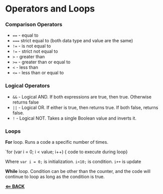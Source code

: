 # Operators and Loops

### Comparison Operators

* `==` - equal to
* `===` strict equal to (both data type and value are the same)
* `!=` - is not equal to
* `!=` - strict not equal to
* `>` - greater than
* `>=` - greater than or equal to
* `<` - less than
* `<=` - less than or equal to

### Logical Operators

* `&&` - Logical AND. If both expressions are true, then true. Otherwise returns false
* `||` - Logical OR. If either is true, then returns true. If both false, returns false.
* `!` - Logical NOT. Takes a single Boolean value and inverts it.

### Loops

**For** loop. Runs a code a specific number of times.  

`for (var i = 0; i < value; i++) { code to execute during loop}

Where `var i = 0;` is initialization. `i<10;` is condition. `i++` is update

**While** loop.  Condition can be other than the counter, and the code will continue to loop as long as the condition is true.

[**<== BACK**](102-toc.md)
